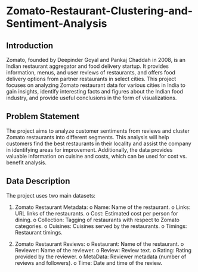 # Zomato-Restaurant-Clustering-and-Sentiment-Analysis
## Introduction
Zomato, founded by Deepinder Goyal and Pankaj Chaddah in 2008, is an Indian restaurant aggregator and food delivery startup. It provides information, menus, and user reviews of restaurants, and offers food delivery options from partner restaurants in select cities. This project focuses on analyzing Zomato restaurant data for various cities in India to gain insights, identify interesting facts and figures about the Indian food industry, and provide useful conclusions in the form of visualizations.

## Problem Statement
The project aims to analyze customer sentiments from reviews and cluster Zomato restaurants into different segments. This analysis will help customers find the best restaurants in their locality and assist the company in identifying areas for improvement. Additionally, the data provides valuable information on cuisine and costs, which can be used for cost vs. benefit analysis.

## Data Description
The project uses two main datasets:
1.	Zomato Restaurant Metadata:
o	Name: Name of the restaurant.
o	Links: URL links of the restaurants.
o	Cost: Estimated cost per person for dining.
o	Collection: Tagging of restaurants with respect to Zomato categories.
o	Cuisines: Cuisines served by the restaurants.
o	Timings: Restaurant timings.

2.	Zomato Restaurant Reviews:
o	Restaurant: Name of the restaurant.
o	Reviewer: Name of the reviewer.
o	Review: Review text.
o	Rating: Rating provided by the reviewer.
o	MetaData: Reviewer metadata (number of reviews and followers).
o	Time: Date and time of the review.



